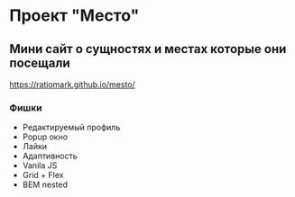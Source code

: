 # Проект "Место"

## Мини сайт о сущностях и местах которые они посещали
https://ratiomark.github.io/mesto/

### Фишки

- Редактируемый профиль
- Popup окно
- Лайки
- Адаптивность
- Vanila JS
- Grid + Flex
- BEM nested
